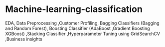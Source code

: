 # Machine-learning-classification
EDA, Data Preprocessing ,Customer Profiling, Bagging Classifiers (Bagging and Random Forest), Boosting Classifier (AdaBoost ,Gradient Boosting XGBoost) ,Stacking Classifier ,Hyperparameter Tuning using GridSearchCV ,Business insights
